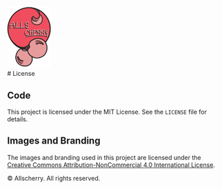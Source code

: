 <div style="text-align:center; width:20%;"><img src="https://github.com/haydenzeller/Allscherry-main/blob/72a3bc2fa46143ff182152f7d58bbf982ae2f4d3/public/allscherry-logo.png"/></div>
# License

## Code
This project is licensed under the MIT License. See the `LICENSE` file for details.

## Images and Branding
The images and branding used in this project are licensed under the [Creative Commons Attribution-NonCommercial 4.0 International License](https://creativecommons.org/licenses/by-nc/4.0/). 

© Allscherry. All rights reserved.
